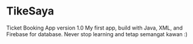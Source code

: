 # TikeSaya
Ticket Booking App version 1.0
My first app, build with Java, XML, and Firebase for database.
Never stop learning and tetap semangat kawan :)
